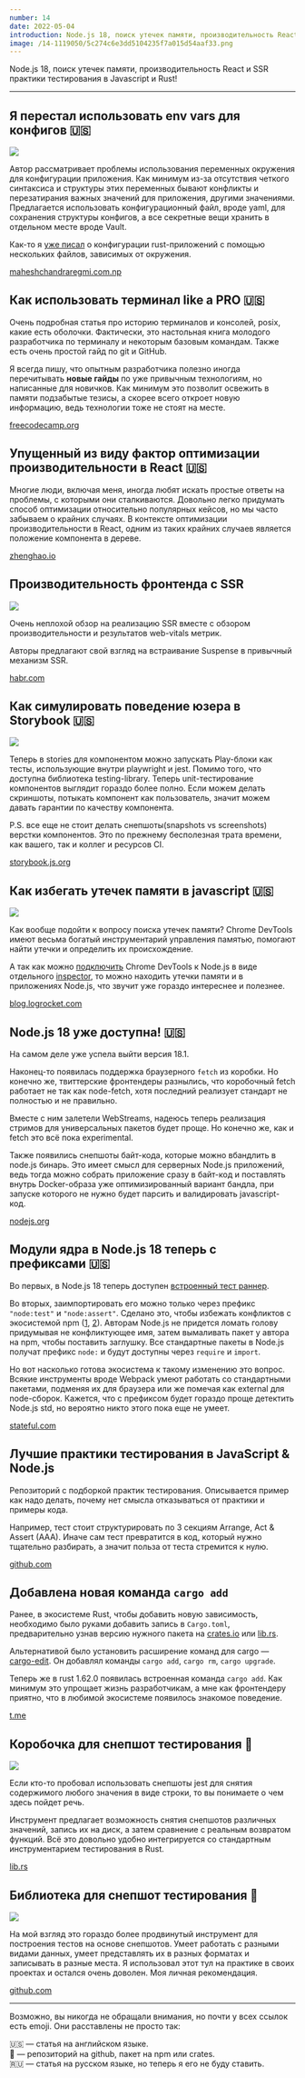 ```yaml
---
number: 14
date: 2022-05-04
introduction: Node.js 18, поиск утечек памяти, производительность React и SSR практики тестирования в Javascript и Rust!
image: /14-1119050/5c274c6e3dd5104235f7a015d54aaf33.png
---
```


Node.js 18, поиск утечек памяти, производительность React и SSR практики тестирования в Javascript и Rust!

<hr />

## Я перестал использовать env vars для конфигов 🇺🇸

![](/14-1119050/configuration.png)

Автор рассматривает проблемы использования переменных окружения для конфигурации приложения. Как минимум из-за отсутствия четкого синтаксиса и структуры этих переменных бывают конфликты и перезатирания важных значений для приложения, другими значениями. Предлагается использовать конфигурационный файл, вроде yaml, для сохранения структуры конфигов, а все секретные вещи хранить в отдельном месте вроде Vault.

Как-то я [уже писал](https://t.me/sergeysova/278) о конфигурации rust-приложений с помощью нескольких файлов, зависимых от окружения.

[maheshchandraregmi.com.np](https://maheshchandraregmi.com.np/i-stopped-using-environment-variables-for-config)

## Как использовать терминал like a PRO 🇺🇸

Очень подробная статья про историю терминалов и консолей, posix, какие есть оболочки. Фактически, это настольная книга молодого разработчика по терминалу и некоторым базовым командам. Также есть очень простой гайд по git и GitHub.

Я всегда пишу, что опытным разработчика полезно иногда перечитывать **новые гайды** по уже привычным технологиям, но написанные для новичков. Как минимум это позволит освежить в памяти подзабытые тезисы, а скорее всего откроет новую информацию, ведь технологии тоже не стоят на месте.

[freecodecamp.org](https://www.freecodecamp.org/news/command-line-for-beginners)

## Упущенный из виду фактор оптимизации производительности в React 🇺🇸

Многие люди, включая меня, иногда любят искать простые ответы на проблемы, с которыми они сталкиваются. Довольно легко придумать способ оптимизации относительно популярных кейсов, но мы часто забываем о крайних случаях. В контексте оптимизации производительности в React, одним из таких крайних случаев является положение компонента в дереве.

[zhenghao.io](https://www.zhenghao.io/posts/top-level-perf)

## Производительность фронтенда с SSR

![](/14-1119050/4ecee7598e211e50a022db6c19e33146.jpeg)

Очень неплохой обзор на реализацию SSR вместе с обзором производительности и результатов web-vitals метрик.

Авторы предлагают свой взгляд на встраивание Suspense в привычный механизм SSR.

[habr.com](https://habr.com/ru/company/superjob/blog/660681/)

## Как симулировать поведение юзера в Storybook 🇺🇸

![](/14-1119050/72883e18866d156decfdca8f27385413.gif)

Теперь в stories для компонентом можно запускать Play-блоки как тесты, использующие внутри playwright и jest. Помимо того, что доступна библиотека testing-library. Теперь unit-тестирование компонентов выглядит гораздо более полно. Если можем делать скриншоты, потыкать компонент как пользователь, значит можем давать гарантии по качеству компонента.

P.S. все еще не стоит делать снепшоты(snapshots vs screenshots) верстки компонентов. Это по прежнему бесполезная трата времени, как вашего, так и коллег и ресурсов CI.

[storybook.js.org](https://storybook.js.org/blog/test-component-interactions-with-storybook/)

## Как избегать утечек памяти в javascript 🇺🇸

![](/14-1119050/5c274c6e3dd5104235f7a015d54aaf33.png)

Как вообще подойти к вопросу поиска утечек памяти? Chrome DevTools имеют весьма богатый инструментарий управления памятью, помогают найти утечки и определить их происхождение.

А так как можно [подключить](https://nodejs.org/en/docs/guides/debugging-getting-started) Chrome DevTools к Node.js в виде отдельного [inspector](https://github.com/node-inspector/node-inspector), то можно находить утечки памяти и в приложениях Node.js, что звучит уже гораздо интереснее и полезнее.

[blog.logrocket.com](https://blog.logrocket.com/escape-memory-leaks-javascript)

## Node.js 18 уже доступна! 🇺🇸

На самом деле уже успела выйти версия 18.1.

Наконец-то появилась поддержка браузерного `fetch` из коробки. Но конечно же, твиттерские фронтендеры разнылись, что коробочный fetch работает не так как node-fetch, хотя последний реализует стандарт не полностью и не правильно.

Вместе с ним залетели WebStreams, надеюсь теперь реализация стримов для универсальных пакетов будет проще. Но конечно же, как и fetch это всё пока experimental.

Также появились снепшоты байт-кода, которые можно вбандлить в node.js бинарь. Это имеет смысл для серверных Node.js приложений, ведь тогда можно собрать приложение сразу в байт-код и поставлять внутрь Docker-образа уже оптимизированный вариант бандла, при запуске которого не нужно будет парсить и валидировать javascript-код.

[nodejs.org](https://nodejs.org/en/blog/announcements/v18-release-announce)

## Модули ядра в Node.js 18 теперь с префиксами 🇺🇸

Во первых, в Node.js 18 теперь доступен [встроенный тест раннер](https://stateful.com/blog/node-testing-comes-to-core).

Во вторых, заимпортировать его можно только через префикс `"node:test"` и `"node:assert"`. Сделано это, чтобы избежать конфликтов с экосистемой npm ([1](https://www.npmjs.com/package/assert), [2](https://www.npmjs.com/package/node-assert)). Авторам Node.js не придется ломать голову придумывая не конфликтующее имя, затем вымаливать пакет у автора на npm, чтобы поставить заглушку. Все стандартные пакеты в Node.js получат префикс `node:` и будут доступны через `require` и `import`.

Но вот насколько готова экосистема к такому изменению это вопрос. Всякие инструменты вроде Webpack умеют работать со стандартными пакетами, подменяя их для браузера или же помечая как external для node-сборок. Кажется, что с префиксом будет гораздо проще детектить Node.js std, но вероятно никто этого пока еще не умеет.

[stateful.com](https://stateful.com/blog/node-18-prefix-only-modules)

## Лучшие практики тестирования в JavaScript & Node.js

Репозиторий с подборкой практик тестирования. Описывается пример как надо делать, почему нет смысла отказываться от практики и примеры кода.

Например, тест стоит структурировать по 3 секциям Arrange, Act & Assert (AAA). Иначе сам тест превратится в код, который нужно тщательно разбирать, а значит польза от теста стремится к нулю.

[github.com](https://github.com/goldbergyoni/javascript-testing-best-practices)

## Добавлена новая команда `cargo add`

Ранее, в экосистеме Rust, чтобы добавить новую зависимость, необходимо было руками добавить запись в `Cargo.toml`, предварительно узнав версию нужного пакета на [crates.io](https://crates.io/) или [lib.rs](https://lib.rs/).

Альтернативой было установить расширение команд для cargo — [cargo-edit](https://github.com/killercup/cargo-edit). Он добавлял команды `cargo add`, `cargo rm`, `cargo upgrade`.

Теперь же в rust 1.62.0 появилась встроенная команда `cargo add`. Как минимум это упрощает жизнь разработчикам, а мне как фронтендеру приятно, что в любимой экосистеме появилось знакомое поведение.

[t.me](https://t.me/dereference_pointer_there/2906)

## Коробочка для снепшот тестирования 🐙

![](/14-1119050/snapbox.png)

Если кто-то пробовал использовать снепшоты jest для снятия содержимого любого значения в виде строки, то вы понимаете о чем здесь пойдет речь.

Инструмент предлагает возможность снятия снепшотов различных значений, запись их на диск, а затем сравнение с реальным возвратом функций. Всё это довольно удобно интегрируется со стандартным инструментарием тестирования в Rust.

[lib.rs](https://lib.rs/crates/snapbox)

## Библиотека для снепшот тестирования 🐙

![](/14-1119050/a29f8aab0b7d978fb3bcbe908e503351.gif)

На мой взгляд это гораздо более продвинутый инструмент для построения тестов на основе снепшотов. Умеет работать с разными видами данных, умеет представлять их в разных форматах и записывать в разные места. Я использовал этот тул на практике в своих проектах и остался очень доволен. Моя личная рекомендация.

[github.com](https://github.com/mitsuhiko/insta)

<hr/>

Возможно, вы никогда не обращали внимания, но почти у всех ссылок есть emoji. Они расставлены не просто так:

🇺🇸 — статья на английском языке.<br/>
🐙 — репозиторий на github, пакет на npm или crates.</br>
🇷🇺 — статья на русском языке, но теперь я его не буду ставить.</br>
